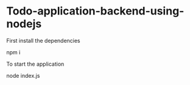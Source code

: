 # Todo-application-backend-using-nodejs

First install the dependencies

npm i

To start the application

node index.js
